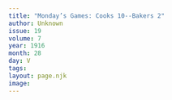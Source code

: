 ```yaml
---
title: "Monday’s Games: Cooks 10--Bakers 2"
author: Unknown
issue: 19
volume: 7
year: 1916
month: 28
day: V
tags:
layout: page.njk
image:
---
```


